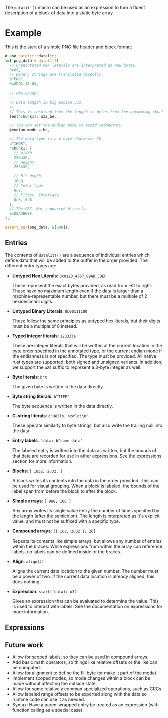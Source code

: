 The `datalit!()` macro can be used as an expression to turn a fluent
description of a block of data into a static byte array.

# Example

This is the start of a simple PNG file header and block format:

```rust
# use datalit::datalit;
let png_data = datalit!(
  // Unannotated hex literals are interpreted as raw bytes.
  0x89,
  // Binary strings are translated directly.
  b"PNG",
  0x0D0A_1A_0A,

  // PNG Chunk:

  // Data length is big endian u32.
  //
  // This is resolved from the length in bytes from the upcomming chunk.
  len('chunk1): u32_be,

  // You can set the endian mode to avoid redundancy
  @endian_mode = be,

  // The data type is a 4 byte character ID
  b"IHDR",
  'chunk1: {
    // Width
    256u32,
    // Height
    256u32,

    // Bit depth
    16u8,
    // Color type
    0u8,
    // Filter, Interlace
    0u8, 0u8
  },
  // The CRC. Not supported directly.
  0xDEADBEEF,
);

assert_eq!(png_data, &[0u8]);
```

## Entries

The contents of `datalit!()` are a sequence of individual entries which define
data that will be added to the buffer in the order provided. The different entry
types are:

- **Untyped Hex Literals**: `0x0123_4567_89AB_CDEF`

  These represent the exact bytes provided, as read from left to right. These
  have no maximum length even if the data is larger than a
  machine-representable number, but there must be a multiple of 2 hexidecimanl
  digits.

- **Untyped Binary Literals**: `0b00111100`

  These follow the same principles as untyped hex literals, but their digits
  must be a multiple of 8 instead.

- **Typed integer literals**: `12u32le`

  These are integer literals that will be written at the current location in
  the byte order specified in the annotated type, or the current endian mode
  if the endianness is not specified. The type must be provided. All native
  rust types are supported, both signed and unsigned variants. In addition,
  we support the `u24` suffix to represent a 3-byte integer as well.

- **Byte literals**: `b'X'`

  The given byte is written in the data directly.

- **Byte string literals**: `b"TIFF"`

  The byte sequence is written in the data directly.

- **C-string literals**: `c"Hello, world!\n"`

  These operate similarly to byte strings, but also write the trailing null
  into the data.

- **Entry labels**: `'data: b"some data"`

  The labeled entry is written into the data as written, but the bounds of that
  data are recorded for use in other expressions. See the expressions section
  for more information.

- **Blocks**: `{ 1u32, 2u32, }`

  A block writes its contents into the data in the order provided. This can be
  used for visual grouping. When a block is labeled, the bounds of the label
  span from before the block to after the block.

- **Simple arrays**: `[ 0u8; 100 ]`

  Any array writes its single value entry the number of times specified by the
  length (after the semicolon). The length is interpreted as it's explicit
  value, and must not be suffixed with a specific type.

- **Compound arrays**: `[{ 1u8, 2u32 }; 20]`

  Repeats its contents like simple arrays, but allows any number of entries
  within the braces. While expressions from within the array can reference
  labels, no labels can be defined inside of the braces.

- **Align**: `align(4)`

  Aligns the current data location to the given number. The number must be a
  power of two. If the current data location is already aligned, this does
  nothing.

- **Expression**: `start('data): u32`

  Gives an expression that can be evaluated to determine the value. This is
  used to interact with labels. See the documentation on expressions for more
  information.

## Expressions

## Future work

- Allow for scoped labels, so they can be used in compound arrays.
- Add basic math operators, so things like relative offsets or the like can be
  computed.
- Allow for alignment to define the fill byte (or make it part of the mode)
- Implement scoped modes, so mode changes within a block can be made without
  affecting the outside state.
- Allow for some relatively common specialized operations, such as CRCs
- Allow labeled range offsets to be exported along with the data so runtime
  code can use it as needed.
- Syntax: Have a paren-wrapped entry be treated as an expression (with
  function calling as a special case)
